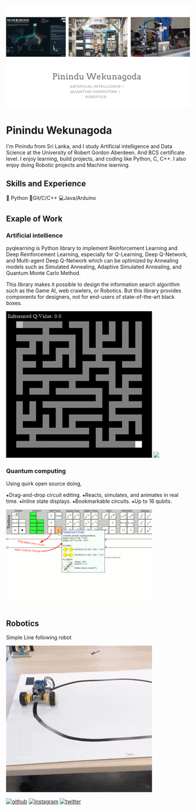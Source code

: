 ![Artificial intelligence and Data Science](https://github.com/pininduwk/pininduwk/blob/main/Pinindu%20Wekunagoda%20(1).png)
  
  # Pinindu Wekunagoda 

I'm Pinindu from Sri Lanka, and I study Artificial intelligence and Data Science at the University of Robert Gordon Aberdeen. And BCS certificate level. I enjoy learning, build projects, and coding like Python, C, C++. I also enjoy doing Robotic projects and Machine learning.

## Skills and Experience
🐍 Python
🌟Git/C/C++
💻Java/Arduino

## Exaple of Work
### Artificial intellience 
 
 pyqlearning is Python library to implement Reinforcement Learning and Deep Reinforcement Learning, especially for Q-Learning, Deep Q-Network, and Multi-agent Deep Q-Network which can be optimized by Annealing models such as Simulated Annealing, Adaptive Simulated Annealing, and Quantum Monte Carlo Method.

This library makes it possible to design the information search algorithm such as the Game AI, web crawlers, or Robotics. But this library provides components for designers, not for end-users of state-of-the-art black boxes.

<img src="https://github.com/pininduwk/pininduwk/blob/main/DQN_single_agent_goal_compressed-loop.gif" width="400" />
<img src="https://github.com/pininduwk/pininduwk/commit/a36e3daa7c4830cfbdcd4660bec6f5d3efa5d7fd" width="400" />
 
 
### Quantum computing 
Using quirk open source doing,

⁕Drag-and-drop circuit editing.
⁕Reacts, simulates, and animates in real time.
⁕Inline state displays.
⁕Bookmarkable circuits.
⁕Up to 16 qubits.


<img src="https://github.com/pininduwk/pininduwk/blob/main/usage-quirk.gif" width="400" />

## Robotics 

Simple Line following robot

<img src="https://github.com/pininduwk/pininduwk/blob/main/lineFollower.gif" width="400" />



[<img src='https://cdn.jsdelivr.net/npm/simple-icons@3.0.1/icons/github.svg' alt='github' height='40'>](https://github.com/pininduwk)  [<img src='https://cdn.jsdelivr.net/npm/simple-icons@3.0.1/icons/instagram.svg' alt='instagram' height='40'>](https://www.instagram.com/pinindu__/)  [<img src='https://cdn.jsdelivr.net/npm/simple-icons@3.0.1/icons/twitter.svg' alt='twitter' height='40'>](https://twitter.com/pininduW)  

